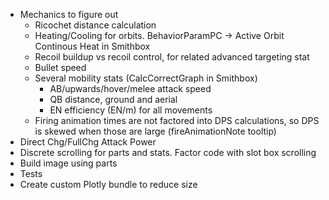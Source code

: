 * Mechanics to figure out
	* Ricochet distance calculation
	* Heating/Cooling for orbits. BehaviorParamPC -> Active Orbit Continous Heat in Smithbox
	* Recoil buildup vs recoil control, for related advanced targeting stat
	* Bullet speed
	* Several mobility stats (CalcCorrectGraph in Smithbox)
		* AB/upwards/hover/melee attack speed
		* QB distance, ground and aerial
		* EN efficiency (EN/m) for all movements
	* Firing animation times are not factored into DPS calculations, so DPS is skewed when 
	  those are large (fireAnimationNote tooltip)
* Direct Chg/FullChg Attack Power
* Discrete scrolling for parts and stats. Factor code with slot box scrolling
* Build image using parts
* Tests
* Create custom Plotly bundle to reduce size